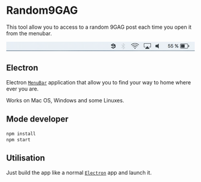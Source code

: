 
# Random9GAG

This tool allow you to access to a random 9GAG post each time you open it from
the menubar.

![Screen of the app](img/macbar.png)


## Electron

Electron [`MenuBar`](https://github.com/maxogden/menubar) application that
allow you to find your way to home where ever
you are.

Works on Mac OS, Windows and some Linuxes.


## Mode developer

```
npm install
npm start
```

## Utilisation

Just build the app like a normal [`Electron`](http://electron.atom.io) app and
launch it.
